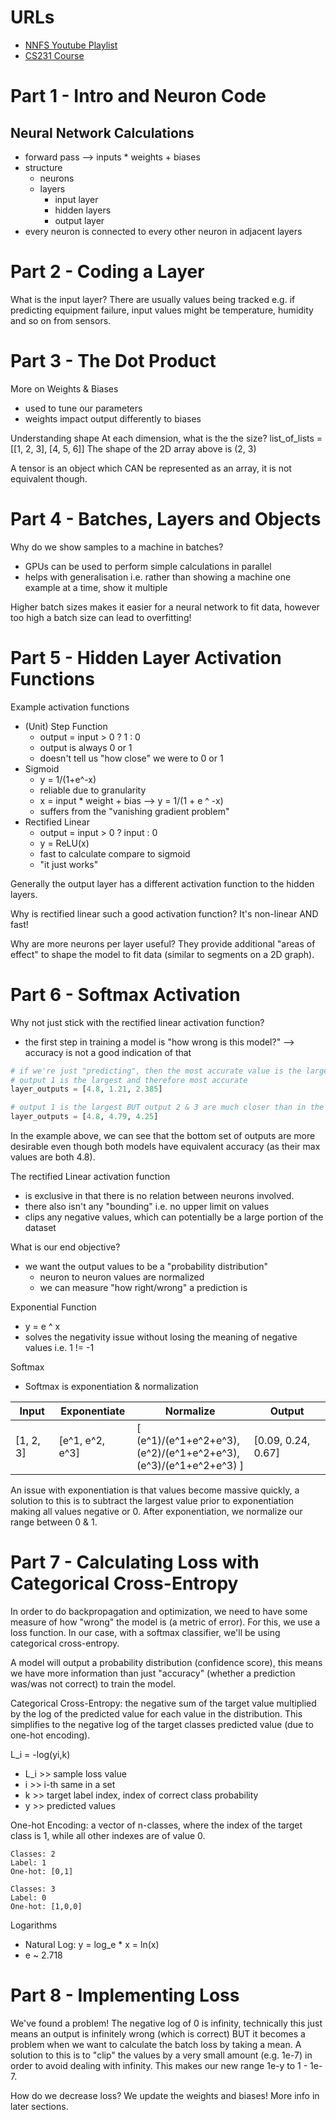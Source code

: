 # URLs
- [NNFS Youtube Playlist](https://youtube.com/playlist?list=PLQVvvaa0QuDcjD5BAw2DxE6OF2tius3V3)
- [CS231 Course](https://cs231n.github.io/neural-networks-case-study/)

# Part 1 - Intro and Neuron Code
## Neural Network Calculations
- forward pass --> inputs * weights + biases
- structure
  - neurons
  - layers
    - input layer
    - hidden layers
    - output layer
- every neuron is connected to every other neuron in adjacent layers

# Part 2 - Coding a Layer
What is the input layer? There are usually values being tracked e.g. if predicting equipment failure, input values might be temperature, humidity and so on from sensors.

# Part 3 - The Dot Product
More on Weights & Biases
- used to tune our parameters
- weights impact output differently to biases

Understanding shape
At each dimension, what is the the size?
list_of_lists = [[1, 2, 3], [4, 5, 6]]
The shape of the 2D array above is (2, 3)

A tensor is an object which CAN be represented as an array, it is not equivalent though.

# Part 4 - Batches, Layers and Objects
Why do we show samples to a machine in batches?
- GPUs can be used to perform simple calculations in parallel
- helps with generalisation i.e. rather than showing a machine one example at a time, show it multiple

Higher batch sizes makes it easier for a neural network to fit data, however too high a batch size can lead to overfitting!

# Part 5 - Hidden Layer Activation Functions
Example activation functions
- (Unit) Step Function
  - output = input > 0 ? 1 : 0
  - output is always 0 or 1
  - doesn't tell us "how close" we were to 0 or 1
- Sigmoid
  - y = 1/(1+e^-x)
  - reliable due to granularity
  - x = input * weight + bias --> y = 1/(1 + e ^ -x)
  - suffers from the "vanishing gradient problem"
- Rectified Linear
  - output = input > 0 ? input : 0
  - y = ReLU(x)
  - fast to calculate compare to sigmoid
  - "it just works"

Generally the output layer has a different activation function to the hidden layers.

Why is rectified linear such a good activation function? It's non-linear AND fast!

Why are more neurons per layer useful? They provide additional "areas of effect" to shape the model to fit data (similar to segments on a 2D graph).

# Part 6 - Softmax Activation
Why not just stick with the rectified linear activation function?
- the first step in training a model is "how wrong is this model?" --> accuracy is not a good indication of that
```python
# if we're just "predicting", then the most accurate value is the largest
# output 1 is the largest and therefore most accurate
layer_outputs = [4.8, 1.21, 2.385]

# output 1 is the largest BUT output 2 & 3 are much closer than in the previous set
layer_outputs = [4.8, 4.79, 4.25]
```

In the example above, we can see that the bottom set of outputs are more desirable even though both models have equivalent accuracy (as their max values are both 4.8). 

The rectified Linear activation function 
- is exclusive in that there is no relation between neurons involved. 
- there also isn't any "bounding" i.e. no upper limit on values
- clips any negative values, which can potentially be a large portion of the dataset

What is our end objective?
- we want the output values to be a "probability distribution"
  - neuron to neuron values are normalized
  - we can measure "how right/wrong" a prediction is

Exponential Function
- y = e ^ x
- solves the negativity issue without losing the meaning of negative values i.e. 1 != -1

Softmax
- Softmax is exponentiation & normalization

Input | Exponentiate | Normalize | Output
-|-|-|-
[1, 2, 3] | [e^1, e^2, e^3] | [ (e^1)/(e^1+e^2+e^3), <br> (e^2)/(e^1+e^2+e^3), <br> (e^3)/(e^1+e^2+e^3) ] | [0.09, 0.24, 0.67]

An issue with exponentiation is that values become massive quickly, a solution to this is to subtract the largest value prior to exponentiation making all values negative or 0. After exponentiation, we normalize our range between 0 & 1.

# Part 7 - Calculating Loss with Categorical Cross-Entropy
In order to do backpropagation and optimization, we need to have some measure of how "wrong" the model is (a metric of error). For this, we use a loss function. In our case, with a softmax classifier, we'll be using categorical cross-entropy.

A model will output a probability distribution (confidence score), this means we have more information than just "accuracy" (whether a prediction was/was not correct) to train the model.

Categorical Cross-Entropy: the negative sum of the target value multiplied by the log of the predicted value for each value in the distribution. This simplifies to the negative log of the target classes predicted value (due to one-hot encoding).

L_i = -log(yi,k)
- L_i >> sample loss value
- i >> i-th same in a set
- k >> target label index, index of correct class probability
- y >> predicted values


One-hot Encoding: a vector of n-classes, where the index of the target class is 1, while all other indexes are of value 0.
```
Classes: 2
Label: 1
One-hot: [0,1]

Classes: 3
Label: 0
One-hot: [1,0,0]
```

Logarithms
- Natural Log: y = log_e * x = ln(x)
- e ~ 2.718


# Part 8 - Implementing Loss
We've found a problem! The negative log of 0 is infinity, technically this just means an output is infinitely wrong (which is correct) BUT it becomes a problem when we want to calculate the batch loss by taking a mean. A solution to this is to "clip" the values by a very small amount (e.g. 1e-7) in order to avoid dealing with infinity. This makes our new range 1e-y to 1 - 1e-7.

How do we decrease loss? We update the weights and biases! More info in later sections.
